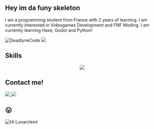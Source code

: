 ## Hey im da funy skeleton
I am a programming student from France with 2 years of learning. I am currently interested in Videogames Development and FNF Moding. I am currently learning Haxe, Godot and Python! 

<p align="left"> 
 <img src="https://img.shields.io/github/followers/DeadlyneCode?color=2396ED&label=Followers" alt="DeadlyneCode" />  
 <img src="https://img.shields.io/github/stars/DeadlyneCode?style=flat&color=2396ED" />  
</p>

## Skills 

<p align="center">
  <a href="https://skillicons.dev">
    <img src="https://skillicons.dev/icons?i=discord,github,godot,haxe,haxeflixel,python=13" />
  </a>
</p>

## Contact me! 

<p > 
 <a href="https://twitter.com/GamerJloor">
    <img src="https://skillicons.dev/icons?i=twitter" />
  </a>
 
  <a href="https://discord.gg/VseWbHCgRJ">
   <img src="https://skillicons.dev/icons?i=discord" />
  </a> 
</p>

## 😛
![Hi Lunarcleint](https://media.discordapp.net/attachments/928015549538140172/1016454192702955580/unknown.gif)
